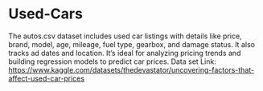 # Used-Cars
The autos.csv dataset includes used car listings with details like price, brand, model, age, mileage, fuel type, gearbox, and damage status. It also tracks ad dates and location. It’s ideal for analyzing pricing trends and building regression models to predict car prices.
Data set Link: https://www.kaggle.com/datasets/thedevastator/uncovering-factors-that-affect-used-car-prices
